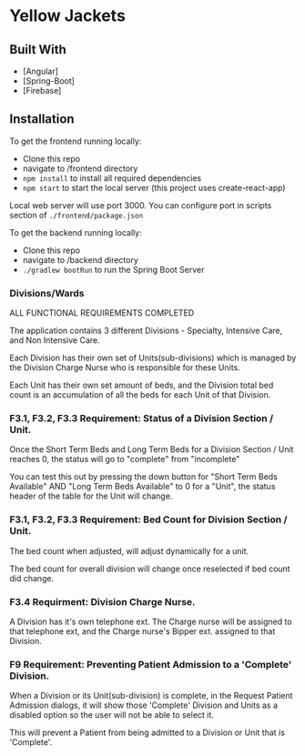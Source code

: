 # Yellow Jackets

## Built With
* [Angular]
* [Spring-Boot]
* [Firebase]

## Installation

To get the frontend running locally:

- Clone this repo
- navigate to /frontend directory
- `npm install` to install all required dependencies 
- `npm start` to start the local server (this project uses create-react-app)

Local web server will use port 3000. You can configure port in scripts section of `./frontend/package.json`


To get the backend running locally:

- Clone this repo
- navigate to /backend directory
- `./gradlew bootRun` to run the Spring Boot Server

### Divisions/Wards

ALL FUNCTIONAL REQUIREMENTS COMPLETED

The application contains 3 different Divisions - Specialty, Intensive Care, and Non Intensive Care.

Each Division has their own set of Units(sub-divisions) which is managed by the Division Charge Nurse who is responsible for these Units.

Each Unit has their own set amount of beds, and the Division total bed count is an accumulation of all the beds for each Unit of that Division.

### F3.1, F3.2, F3.3 Requirement: Status of a Division Section / Unit.

Once the Short Term Beds and Long Term Beds for a Division Section / Unit reaches 0, the status will go to "complete" from "incomplete"

You can test this out by pressing the down button for "Short Term Beds Available" AND "Long Term Beds Available" to 0 for a "Unit", the status header of the table for the Unit will change.

### F3.1, F3.2, F3.3 Requirement: Bed Count for Division Section / Unit.

The bed count when adjusted, will adjust dynamically for a unit.

The bed count for overall division will change once reselected if bed count did change.

### F3.4 Requirment: Division Charge Nurse.

A Division has it's own telephone ext. The Charge nurse will be assigned to that telephone ext, and the Charge nurse's Bipper ext. assigned to that Division.

### F9 Requirement: Preventing Patient Admission to a 'Complete' Division.

When a Division or its Unit(sub-division) is complete, in the Request Patient Admission dialogs, it will show those 'Complete' Division and Units as a disabled option so the user will not be able to select it.

This will prevent a Patient from being admitted to a Division or Unit that is 'Complete'.